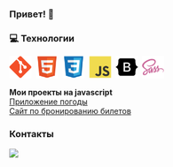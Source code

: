 ### Привет! 👋

### 💻 Технологии <br>
<div>
  <img src="https://github.com/devicons/devicon/blob/master/icons/git/git-original.svg" title="git" alt="git" width="40" height="40"/>&nbsp
  <img src="https://github.com/devicons/devicon/blob/master/icons/html5/html5-original.svg" title="html5" alt="html5" width="40" height="40"/>&nbsp
  <img src="https://github.com/devicons/devicon/blob/master/icons/css3/css3-original.svg" title="css" alt="css" width="40" height="40"/>&nbsp
  <img src="https://github.com/devicons/devicon/blob/master/icons/javascript/javascript-original.svg" title="javascript" alt="javascript" width="40" height="40"/>&nbsp
<img src="https://github.com/devicons/devicon/blob/master/icons/bootstrap/bootstrap-plain.svg" title ="bootstrap" alt="bootstrap" width="40" height="40"/>&nbsp
  <img src="https://github.com/devicons/devicon/blob/master/icons/sass/sass-original.svg" title="sass/scss" alt="sass/scss" width="40" height="40"/>&nbsp;
 
  <!-- <img src="https://github.com/devicons/devicon/blob/master/icons/redux/redux-original.svg" title="redux" alt="redux" width="40" height="40"/>&nbsp; -->
</div>

<b>Мои проекты на javascript </b> <br>
[Приложение погоды](https://github.com/hitman46923/Weather-App) <br>
[Сайт по бронированию билетов](https://github.com/hitman46923/js-cp-diploma-edited)

### Контакты

  <div id="badges">
<img src ="https://github.com/hitman46923/hitman46923/assets/38830802/c57b8e49-2382-48bc-852c-6a371b860307">



  </div>



